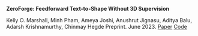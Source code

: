 **ZeroForge: Feedforward Text-to-Shape Without 3D Supervision**

Kelly O. Marshall, Minh Pham, Ameya Joshi, Anushrut Jignasu, Aditya Balu, Adarsh Krishnamurthy, Chinmay Hegde
Preprint. June 2023. [Paper](https://arxiv.org/abs/2306.08183) [Code](https://github.com/Km3888/ZeroForge)
